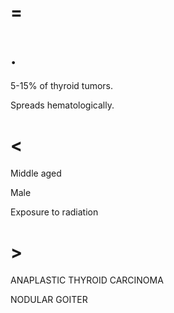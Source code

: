 # =

# .

5-15% of thyroid tumors.

Spreads hematologically.

# <

Middle aged

Male

Exposure to radiation

# >

ANAPLASTIC THYROID CARCINOMA

NODULAR GOITER
